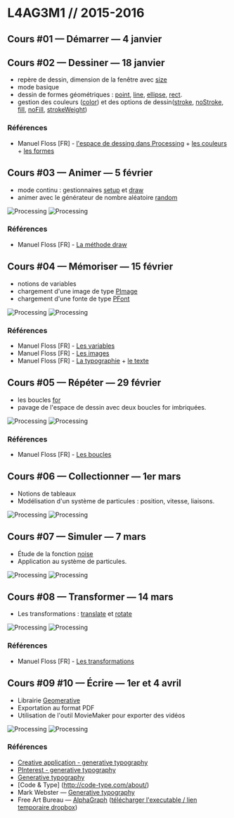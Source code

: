 L4AG3M1 // 2015-2016
====================================

## Cours #01 — Démarrer — 4 janvier

## Cours #02 — Dessiner — 18 janvier
* repère de dessin, dimension de la fenêtre avec [size](https://processing.org/reference/size_.html)
* mode basique
* dessin de formes géométriques : [point](https://processing.org/reference/point_.html), [line](https://processing.org/reference/line_.html), [ellipse](https://processing.org/reference/ellipse_.html), [rect](https://processing.org/reference/rect_.html).
* gestion des couleurs ([color](https://processing.org/reference/color_.html)) et des options de dessin([stroke](https://processing.org/reference/stroke_.html), [noStroke](https://processing.org/reference/noStroke_.html), [fill](https://processing.org/reference/fill_.html), [noFill](https://processing.org/reference/noFill_.html), [strokeWeight](https://processing.org/reference/strokeWeight_.html))

### Références
* Manuel Floss [FR] - [l'espace de dessing dans Processing](http://fr.flossmanuals.net/processing/lespace-de-dessin/) + [les couleurs](http://fr.flossmanuals.net/processing/les-couleurs/) + [les formes](http://fr.flossmanuals.net/processing/les-formes/)

## Cours #03 — Animer — 5 février
* mode continu : gestionnaires [setup](https://processing.org/reference/setup_.html) et [draw](https://processing.org/reference/draw_.html)
* animer avec le générateur de nombre aléatoire [random](https://processing.org/reference/random_.html)

![Processing](http://v3ga.github.io/Images/Cours_Bordeaux_Montaigne/L2_2015_2016/Cours03_Random_01.jpg)
![Processing](http://v3ga.github.io/Images/Cours_Bordeaux_Montaigne/L2_2015_2016/Cours03_Random_02.jpg)


### Références
* Manuel Floss [FR] - [La méthode draw](http://fr.flossmanuals.net/processing/la-methode-draw/)

## Cours #04 — Mémoriser — 15 février
* notions de variables
* chargement d'une image de type [PImage](https://processing.org/reference/PImage.html)
* chargement d'une fonte de type [PFont](https://processing.org/reference/PFont.html)
 
![Processing](http://v3ga.github.io/Images/Cours_Bordeaux_Montaigne/L2_2015_2016/Cours04_PImage_01.jpg)
![Processing](http://v3ga.github.io/Images/Cours_Bordeaux_Montaigne/L2_2015_2016/Cours04_PImage_02.jpg)


### Références
* Manuel Floss [FR] - [Les variables](http://fr.flossmanuals.net/processing/les-variables/)
* Manuel Floss [FR] - [Les images](http://fr.flossmanuals.net/processing/les-images/)
* Manuel Floss [FR] - [La typographie](http://fr.flossmanuals.net/processing/la-typographie/) + [le texte](http://fr.flossmanuals.net/processing/la-typographie/)

## Cours #05 — Répéter — 29 février
* les boucles [for](https://processing.org/reference/for.html)
* pavage de l'espace de dessin avec deux boucles for imbriquées.

![Processing](http://v3ga.github.io/Images/Cours_Bordeaux_Montaigne/L2_2015_2016/Cours05_Grille_01.jpg)
![Processing](http://v3ga.github.io/Images/Cours_Bordeaux_Montaigne/L2_2015_2016/Cours05_Grille_02.jpg)


### Références
* Manuel Floss [FR] - [Les boucles](http://fr.flossmanuals.net/processing/les-repetitions/)

## Cours #06 — Collectionner — 1er mars
* Notions de tableaux
* Modélisation d'un système de particules : position, vitesse, liaisons.

![Processing](http://v3ga.github.io/Images/Cours_Bordeaux_Montaigne/L2_2015_2016/Cours06_Particules_01.jpg)
![Processing](http://v3ga.github.io/Images/Cours_Bordeaux_Montaigne/L2_2015_2016/Cours06_Particules_02.jpg)

## Cours #07 — Simuler — 7 mars
* Étude de la fonction [noise](https://processing.org/reference/noise_.html)
* Application au système de particules.

![Processing](http://v3ga.github.io/Images/Cours_Bordeaux_Montaigne/L2_2015_2016/Cours07_Noise_01.jpg)
![Processing](http://v3ga.github.io/Images/Cours_Bordeaux_Montaigne/L2_2015_2016/Cours07_Noise_02.jpg)

## Cours #08 — Transformer — 14 mars
* Les transformations : [translate](https://processing.org/reference/translate_.html) et [rotate](https://processing.org/reference/rotate_.html)

![Processing](http://v3ga.github.io/Images/Cours_Bordeaux_Montaigne/L2_2015_2016/Cours08_Spirale.jpg)
![Processing](http://v3ga.github.io/Images/Cours_Bordeaux_Montaigne/L2_2015_2016/Cours08_Tournesol.jpg)


### Références
* Manuel Floss [FR] - [Les transformations](http://fr.flossmanuals.net/processing/les-transformations/)

## Cours #09 #10 — Écrire — 1er et 4 avril
* Librairie [Geomerative](http://www.ricardmarxer.com/geomerative/)
* Exportation au format PDF
* Utilisation de l'outil MovieMaker pour exporter des vidéos

![Processing](http://v3ga.github.io/Images/Cours_Bordeaux_Montaigne/L2_2015_2016/Cours09_Typographie_01.jpg)
![Processing](http://v3ga.github.io/Images/Cours_Bordeaux_Montaigne/L2_2015_2016/Cours09_Typographie_02.jpg)

### Références
* [Creative application - generative typography](http://www.creativeapplications.net/processing/generative-typography-processing-tutorial/)
* [PInterest - generative typography](https://fr.pinterest.com/outecran/generative-typography/)
* [Generative typography](https://fr.pinterest.com/outecran/generative-typography/)
* [Code & Type] (http://code-type.com/about/) 
* Mark Webster — [Generative typography](https://www.flickr.com/photos/tisane_01/albums/72157630223571120) 
* Free Art Bureau — [AlphaGraph](https://github.com/FreeArtBureau/alphaGraph) ([télécharger l'executable / lien temporaire dropbox](https://dl.dropboxusercontent.com/u/7491516/Temp/alphagraph_08.zip))




